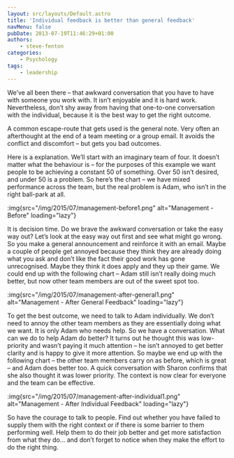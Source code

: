 ```yaml
---
layout: src/layouts/Default.astro
title: 'Individual feedback is better than general feedback'
navMenu: false
pubDate: 2013-07-19T11:46:29+01:00
authors:
    - steve-fenton
categories:
    - Psychology
tags:
    - leadership
---
```


We’ve all been there – that awkward conversation that you have to have with someone you work with. It isn’t enjoyable and it is hard work. Nevertheless, don’t shy away from having that one-to-one conversation with the individual, because it is the best way to get the right outcome.

A common escape-route that gets used is the general note. Very often an afterthought at the end of a team meeting or a group email. It avoids the conflict and discomfort – but gets you bad outcomes.

Here is a explanation. We’ll start with an imaginary team of four. It doesn’t matter what the behaviour is – for the purposes of this example we want people to be achieving a constant 50 of something. Over 50 isn’t desired, and under 50 is a problem. So here’s the chart – we have mixed performance across the team, but the real problem is Adam, who isn’t in the right ball-park at all.

:img{src="/img/2015/07/management-before1.png" alt="Management - Before" loading="lazy"}

It is decision time. Do we brave the awkward conversation or take the easy way out? Let’s look at the easy way out first and see what might go wrong. So you make a general announcement and reinforce it with an email. Maybe a couple of people get annoyed because they think they are already doing what you ask and don’t like the fact their good work has gone unrecognised. Maybe they think it does apply and they up their game. We could end up with the following chart – Adam still isn’t really doing much better, but now other team members are out of the sweet spot too.

:img{src="/img/2015/07/management-after-general1.png" alt="Management - After General Feedback" loading="lazy"}

To get the best outcome, we need to talk to Adam individually. We don’t need to annoy the other team members as they are essentially doing what we want. It is only Adam who needs help. So we have a conversation. What can we do to help Adam do better? It turns out he thought this was low-priority and wasn’t paying it much attention – he isn’t annoyed to get better clarity and is happy to give it more attention. So maybe we end up with the following chart – the other team members carry on as before, which is great – and Adam does better too. A quick conversation with Sharon confirms that she also thought it was lower priority. The context is now clear for everyone and the team can be effective.

:img{src="/img/2015/07/management-after-individual1.png" alt="Management - After Individual Feedback" loading="lazy"}

So have the courage to talk to people. Find out whether you have failed to supply them with the right context or if there is some barrier to them performing well. Help them to do their job better and get more satisfaction from what they do… and don’t forget to notice when they make the effort to do the right thing.